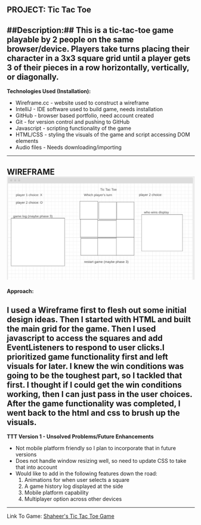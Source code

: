 **PROJECT:** Tic Tac Toe
---

##Description:##
This is a tic-tac-toe game playable by 2 people on the same browser/device.
Players take turns placing their character in a 3x3 square grid until a player gets 3
of their pieces in a row horizontally, vertically, or diagonally.
---

**Technologies Used (Installation):**
- Wireframe.cc - website used to construct a wireframe
- IntelliJ - IDE software used to build game, needs installation
- GitHub - browser based portfolio, need account created
- Git - for version control and pushing to GitHub
- Javascript - scripting functionality of the game
- HTML/CSS - styling the visuals of the game and script accessing DOM elements
- Audio files - Needs downloading/importing
---

WIREFRAME
![Wireframe](img.png)
---

**Approach:**

I used a Wireframe first to flesh out some initial design ideas. Then I started with HTML
and built the main grid for the game. Then I used javascript to access the squares and add EventListeners
to respond to user clicks.I prioritized game functionality first and left visuals for later.
I knew the win conditions was going to be the toughest part, so I tackled that first. I thought if
I could get the win conditions working, then I can just pass in the user choices.
After the game functionality was completed, I went back to the html and css to brush up the visuals.
---

**TTT Version 1 - Unsolved Problems/Future Enhancements**
- Not mobile platform friendly so I plan to incorporate that in future versions
- Does not handle window resizing well, so need to update CSS to take that into account
- Would like to add in the following features down the road:
  1. Animations for when user selects a square
  2. A game history log displayed at the side
  3. Mobile platform capability
  4. Multiplayer option across other devices
    
---
Link To Game:
[Shaheer's Tic Tac Toe Game](https://sahmed7.github.io/TicTacToe/)